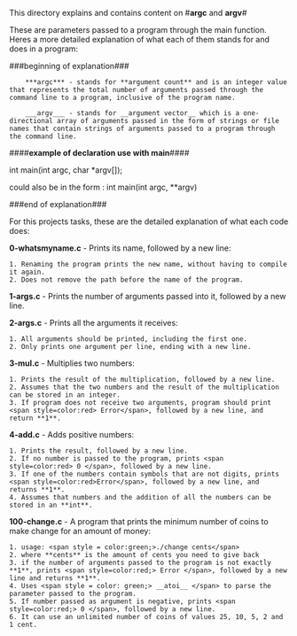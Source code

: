 This directory explains and contains content on  #__argc__ and __argv__#

These are parameters passed to a program through the main function. Heres a more detailed explanation of what each of them stands for and does in a program: 

###beginning of explanation###

		***argc*** - stands for **argument count** and is an integer value that represents the total number of arguments passed through the command line to a program, inclusive of the program name.

		___argv___ - stands for __argument vector__ which is a one-directional array of arguments passed in the form of strings or file names that contain strings of arguments passed to a program through the command line.


####**example of declaration use with main**####

int main(int argc, char \*argv[]);

could also be in the form : int main(int argc, **argv)

###end of explanation###


For this projects tasks, these are the detailed explanation of what each code does:

__0-whatsmyname.c__ - Prints its name, followed by a new line:

	1. Renaming the program prints the new name, without having to compile it again.
	2. Does not remove the path before the name of the program.


__1-args.c__ - Prints the number of arguments passed into it, followed by a new line.

__2-args.c__ - Prints all the arguments it receives:
	
	1. All arguments should be printed, including the first one.
	2. Only prints one argument per line, ending with a new line.


__3-mul.c__ - Multiplies two numbers: 

	1. Prints the result of the multiplication, followed by a new line.
	2. Assumes that the two numbers and the result of the multiplication can be stored in an integer.
	3. If program does not receive two arguments, program should print <span style=color:red> Error</span>, followed by a new line, and return **1**.


__4-add.c__ - Adds positive numbers:

	1. Prints the result, followed by a new line.
	2. If no number is passed to the program, prints <span style=color:red> 0 </span>, followed by a new line.
	3. If one of the numbers contain symbols that are not digits, prints <span style=color:red>Error</span>, followed by a new line, and returns **1**.
	4. Assumes that numbers and the addition of all the numbers can be stored in an **int**.


**100-change.c** - A program that prints the minimum number of coins to make change for an amount of money: 

	1. usage: <span style = color:green;>./change cents</span>
	2. where **cents** is the amount of cents you need to give back
	3. if the number of arguments passed to the program is not exactly **1**, prints <span style=color:red;> Error </span>, followed by a new line and returns **1**.
	4. Uses <span style = color: green;> __atoi__ </span> to parse the parameter passed to the program.
	5. If number passed as argument is negative, prints <span style=color:red;> 0 </span>, followed by a new line.
	6. It can use an unlimited number of coins of values 25, 10, 5, 2 and 1 cent.		
